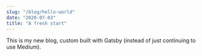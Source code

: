 ```yaml
---
slug: "/blog/hello-world"
date: "2020-07-03"
title: "A fresh start"
---
```


This is my new blog, custom built with Gatsby (instead of just continuing to use Medium).